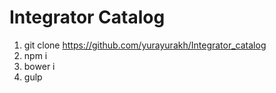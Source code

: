 # Integrator Catalog 
1. git clone https://github.com/yurayurakh/Integrator_catalog
2. npm i
3. bower i
4. gulp
